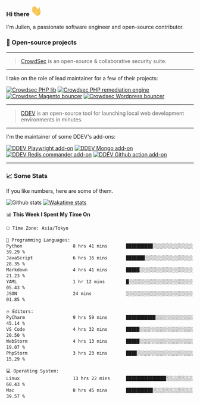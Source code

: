 ### Hi there <img src="./assets/wave.gif" width="30px" height="30px" />

I'm Julien, a passionate software engineer and open-source contributor. 


### 🔧 Open-source projects

---

> [CrowdSec](https://www.crowdsec.net/) is an open-source & collaborative security suite. 

---

I take on the role of lead maintainer for a few of their projects:



[![Crowdsec PHP lib](https://github-readme-stats.vercel.app/api/pin/?username=crowdsecurity&repo=php-cs-bouncer&theme=github_dark_dimmed 'crowdsec php lib')](https://github.com/crowdsecurity/php-cs-bouncer)
[![Crowdsec PHP remediation engine](https://github-readme-stats.vercel.app/api/pin/?username=crowdsecurity&repo=php-remediation-engine&theme=github_dark_dimmed 'crowdsec php-remediation-engine')](https://github.com/crowdsecurity/php-remediation-engine)
[![Crowdsec Magento bouncer](https://github-readme-stats.vercel.app/api/pin/?username=crowdsecurity&repo=cs-magento-bouncer&theme=github_dark_dimmed 'crowdsec cs-magento-bouncer')](https://github.com/crowdsecurity/cs-magento-bouncer)
[![Crowdsec Wordpress bouncer](https://github-readme-stats.vercel.app/api/pin/?username=crowdsecurity&repo=cs-wordpress-bouncer&theme=github_dark_dimmed 'crowdsec cs-wordpress-bouncer')](https://github.com/crowdsecurity/cs-wordpress-bouncer)



---


> [DDEV](https://ddev.readthedocs.io/en/stable/) is an open-source tool for launching local web development 
> environments in minutes.

---

I'm the maintainer of some DDEV's add-ons:



[![DDEV Playwright add-on](https://github-readme-stats.vercel.app/api/pin/?username=julienloizelet&repo=ddev-playwright&theme=github_dark_dimmed 'ddev playwright')](https://github.com/julienloizelet/ddev-playwright)
[![DDEV Mongo add-on](https://github-readme-stats.vercel.app/api/pin/?username=ddev&repo=ddev-mongo&theme=github_dark_dimmed 'ddev mongo')](https://github.com/ddev/ddev-mongo)
[![DDEV Redis commander add-on](https://github-readme-stats.vercel.app/api/pin/?username=ddev&repo=ddev-redis-commander&theme=github_dark_dimmed 'ddev redis commander')](https://github.com/ddev/ddev-redis-commander)
[![DDEV Github action add-on](https://github-readme-stats.vercel.app/api/pin/?username=ddev&repo=github-action-add-on-test&theme=github_dark_dimmed 'ddev github action')](https://github.com/ddev/github-action-add-on-test)

---

### 📈 Some Stats

If you like numbers, here are some of them.



![Github stats](https://github-readme-stats.vercel.app/api?username=julienloizelet&show_icons=true&include_all_commits=true&theme=github_dark_dimmed&rank_icon=github 'github stats')
[![Wakatime stats](https://github-readme-stats-julien-loizelets-projects.vercel.app/api/wakatime?username=okaeli&theme=github_dark_dimmed&custom_title=Programming%20Languages%20Stats&disable_animations=true&display_format=percent 'wakatime')](https://wakatime.com/@okaeli)

<!--START_SECTION:waka-->
📊 **This Week I Spent My Time On** 

```text
🕑︎ Time Zone: Asia/Tokyo

💬 Programming Languages: 
Python                   8 hrs 41 mins       ██████████░░░░░░░░░░░░░░░   39.29 % 
JavaScript               6 hrs 16 mins       ███████░░░░░░░░░░░░░░░░░░   28.35 % 
Markdown                 4 hrs 41 mins       █████░░░░░░░░░░░░░░░░░░░░   21.23 % 
YAML                     1 hr 12 mins        █░░░░░░░░░░░░░░░░░░░░░░░░   05.43 % 
JSON                     24 mins             ░░░░░░░░░░░░░░░░░░░░░░░░░   01.85 % 

🔥 Editors: 
PyCharm                  9 hrs 59 mins       ███████████░░░░░░░░░░░░░░   45.14 % 
VS Code                  4 hrs 32 mins       █████░░░░░░░░░░░░░░░░░░░░   20.50 % 
WebStorm                 4 hrs 13 mins       █████░░░░░░░░░░░░░░░░░░░░   19.07 % 
PhpStorm                 3 hrs 23 mins       ████░░░░░░░░░░░░░░░░░░░░░   15.29 % 

💻 Operating System: 
Linux                    13 hrs 22 mins      ███████████████░░░░░░░░░░   60.43 % 
Mac                      8 hrs 45 mins       ██████████░░░░░░░░░░░░░░░   39.57 % 
```


<!--END_SECTION:waka-->
